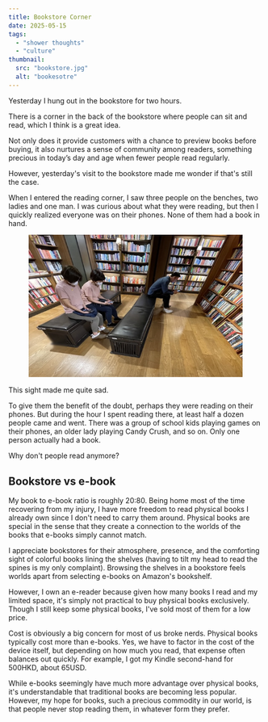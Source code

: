 ```yaml
---
title: Bookstore Corner
date: 2025-05-15
tags:
  - "shower thoughts"
  - "culture"
thumbnail:
  src: "bookstore.jpg"
  alt: "bookesotre"
---
```

Yesterday I hung out in the bookstore for two hours.

There is a corner in the back of the bookstore where people can sit and read, which I think is a great idea.

Not only does it provide customers with a chance to preview books before buying, it also nurtures a sense of community among readers, something precious in today’s day and age when fewer people read regularly.

However, yesterday's visit to the bookstore made me wonder if that's still the case.

When I entered the reading corner, I saw three people on the benches, two ladies and one man. I was curious about what they were reading, but then I quickly realized everyone was on their phones. None of them had a book in hand.

<figure>
  <img
    src="bookstore.jpg"
    alt="bookstore corner" />

</figure>
This sight made me quite sad.

To give them the benefit of the doubt, perhaps they were reading on their phones. But during the hour I spent reading there, at least half a dozen people came and went. There was a group of school kids playing games on their phones, an older lady playing Candy Crush, and so on. Only one person actually had a book.

Why don't people read anymore?


<h2>Bookstore vs e-book</h2>

My book to e-book ratio is roughly 20:80. Being home most of the time recovering from my injury, I have more freedom to read physical books I already own since I don't need to carry them around. Physical books are special in the sense that they create a connection to the worlds of the books that e-books simply cannot match.

I appreciate bookstores for their atmosphere, presence, and the comforting sight of colorful books lining the shelves (having to tilt my head to read the spines is my only complaint). Browsing the shelves in a bookstore feels worlds apart from selecting e-books on Amazon's bookshelf.

However, I own an e-reader because given how many books I read and my limited space, it's simply not practical to buy physical books exclusively. Though I still keep some physical books, I've sold most of them for a low price.

Cost is obviously a big concern for most of us broke nerds. Physical books typically cost more than e-books. Yes, we have to factor in the cost of the device itself, but depending on how much you read, that expense often balances out quickly. For example, I got my Kindle second-hand for 500HKD, about 65USD.

While e-books seemingly have much more advantage over physical books, it's understandable that traditional books are becoming less popular. However, my hope for books, such a precious commodity in our world, is that people never stop reading them, in whatever form they prefer.